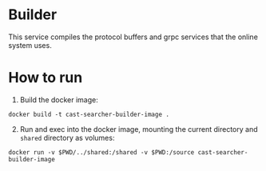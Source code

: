 # Builder

This service compiles the protocol buffers and grpc services that the online system uses.

# How to run

1. Build the docker image:

`docker build -t cast-searcher-builder-image .`

2. Run and exec into the docker image, mounting the current directory and `shared` directory as volumes:

`docker run -v $PWD/../shared:/shared -v $PWD:/source cast-searcher-builder-image`